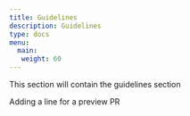 ```yaml
---
title: Guidelines
description: Guidelines
type: docs
menu:
  main:
   weight: 60
---
```


This section will contain the guidelines section

Adding a line for a preview PR